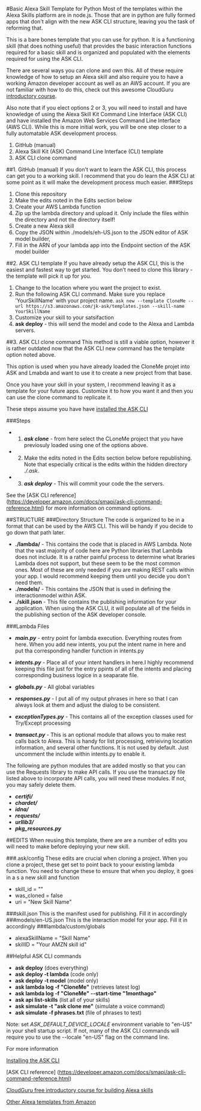 #Basic Alexa Skill Template for Python
Most of the templates within the Alexa Skills platform are in node.js. Those that are in python are fully formed apps that don't align with the new ASK CLI structure, leaving you the task of reforming that.

This is a bare bones template that you can use for python. It is a functioning skill (that does nothing useful) that provides the basic interaction functions required for a basic skill and is organized and populated with the elements required for using the ASK CLI.

There are several ways you can clone and own this. All of these require knowledge of how to setup an Alexa skill and also require you to have a working Amazon developer account as well as an AWS account. If you are not familiar with how to do this, check out this awesome CloudGuru [introductory course](https://acloud.guru/course/intro-alexa-free/dashboard).

Also note that if you elect options 2 or 3, you will need to install and have knowledge of using the Alexa Skill Kit Command Line Interface (ASK CLI) and have installed the Amazon Web Services Command Line Interface (AWS CLI). While this is more initial work, you will be one step closer to a fully automatable ASK development process.

  1. GitHub (manual)
  2. Alexa Skill Kit (ASK) Command Line Interface (CLI) template
  3. ASK CLI clone command
 
##1. GitHub (manual)
If you don't want to learn the ASK CLI, this process can get you to a working skill. I recommend that you do learn the ASK CLI at some point as it will make the development process much easier.
###Steps

  1. Clone this repository
  2. Make the edits noted in the Edits section below
  3. Create your AWS Lambda function
  4. Zip up the lambda directory and upload it. Only include the files within the directory and not the directory itself!
  5. Create a new Alexa skill
  6. Copy the JSON within ./models/eh-US.json to the JSON editor of ASK model builder,
  7. Fill in the ARN of your lambda app into the Endpoint section of the ASK model builder

##2. ASK CLI template
If you have already setup the ASK CLI, this is the easiest and fastest way to get started. You don't need to clone this library - the template will pick it up for you.

1. Change to the location where you want the project to exist.
2. Run the following ASK CLI command. Make sure you replace 'YourSkillName' with your project name. ```ask new --template CloneMe --url https://s3.amazonaws.com/jk-ask/templates.json --skill-name YourSkillName ``` 
3. Customize your skill to your satsifaction
4. **ask deploy** - this will send the model and code to the Alexa and Lambda servers.



##3. ASK CLI clone command
This method is still a viable option, however it is rather outdated now that the ASK CLI new command has the template option noted above.

This option is used when you have already loaded the CloneMe projet into ASK and Lmabda and want to use it to create a new project from that base.

Once you have your skill in your system, I recommend leaving it as a template for your future apps. Customize it to how you want it and then you can use the clone command to replicate it.

These steps assume you have have [installed the ASK CLI](https://developer.amazon.com/docs/smapi/quick-start-alexa-skills-kit-command-line-interface.html)

###Steps
* 1. ***ask clone*** - from here select the CLoneMe project that you have previosuly loaded using one of the options above.
* 2. Make the edits noted in the Edits section below before republishing. Note that especially critical is the edits within the hidden directory *./.ask*.
* 3. ***ask deploy*** - This will commit your code the the servers.

See the [ASK CLI reference] (https://developer.amazon.com/docs/smapi/ask-cli-command-reference.html) for more information on command options.

##STRUCTURE
###Directory Structure
The code is organized to be in a format that can be used by the AWS CLI. This will be handy if you decide to go down that path later.

* **./lambda/**  - This contains the code that is placed in AWS Lambda. Note that the vast majority of code here are Python libraries that Lambda does not include. It is a rather painful process to determine what lbraries Lambda does not support, but these seem to be the most common ones. Most of these are only needed if you are making REST calls within your app. I would recommend keeping them until you decide you don't need them.
* **./models/** - This contains the JSON that is used in defining the interactionmodel within ASK.
* **./skill.json** - This file contains the publishing information for your application. When using the ASK CLU, it will populate all of the fields in the publishing section of the ASK developer console. 

###Lambda Files
* ***main.py*** - entry point for lambda execution. Everything routes from here. When you add new intents, you put the intent name in here and put tha corresponding handler function in intents.py

* ***intents.py*** - Place all of your intent handlers in here.I highly recommend keeping this file just for the entry ppints of all of the intents and placing corresponding business logice in a seaparate file.

* ***globals.py*** - All global variables

* ***responses.py*** - I put all of my output phrases in here so that I can always look at them and adjust the dialog to be consistent.

* ***exceptionTypes.py*** - This contains all of the exception classes used for Try/Except processing

* ***transact.py*** - This is an optional module that allows you to make rest calls back to Alexa. This is handy for list processing, retrieiving location information, and several other functions. It is not used by default. Just uncomment the include within intents.py to enable it.

The following are python modules that are added mostly so that you can use the Requests library to make API calls. If you use the transact.py file listed above to incorporate API calls, you will need these modules. If not, you may safely delete them.

* ***certifi/***
* ***chardet/***
* ***idna/***
* ***requests/***
* ***urllib3/***
* ***pkg_resources.py***

##EDITS
When reusing this template, there are are a number of edits you will need to make before deploying your new skill.

###.ask/config
These edits are crucial when cloning a project. When you clone a project, these get set to point back to yoour existing lambda function. You need to change these to ensure that when you deploy, it goes in a s a new skill and function

* skill_id = ""
* was_cloned = false
* uri = "New Skill Name"

###skill.json
This is the manifest used for publishing. Fill it in accordingly
###models/en-US.json
This is the interaction model for your app. Fill it in accordingly
###lambda/custom/globals
* alexaSkillName = "Skill Name"
* skillID = "Your AMZN skill id"


##Helpful ASK CLI commands

* **ask deploy**  (does everything)
* **ask deploy -t lambda**  (code only)
* **ask deploy -t model** (model only)
* **ask lambda log -f "CloneMe"** (retrieves latest log)
* **ask lambda log -f "CloneMe" --start-time "1monthago"**
* **ask api list-skills** (list all of your skills)
* **ask simulate -t "ask clone me"** (simulate a voice command)
* **ask simulate -f phrases.txt**  (file of phrases to test)

Note: set *ASK\_DEFAULT\_DEVICE\_LOCALE* environment variable to "en-US" in your shell startup script. If not, many of the ASK CLI commands will require you to use the --locale "en-US" flag on the command line.

For more information

[Installing the ASK CLI](https://developer.amazon.com/docs/smapi/quick-start-alexa-skills-kit-command-line-interface.html)

[ASK CLI reference] (https://developer.amazon.com/docs/smapi/ask-cli-command-reference.html)

[CloudGuru free introductory course for building Alexa skills](https://acloud.guru/course/intro-alexa-free/dashboard)

[Other Alexa templates from Amazon](https://github.com/alexa)